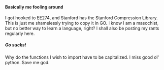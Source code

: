 #### Basically me fooling around
I got hooked to EE274, and Stanford has the Stanford Compression Library. This is just me shamelessly trying to copy it in GO. I know I am a masochist, but no better way to learn a language, right?
I shall also be posting my rants regularly here.
##### Go sucks!
Why do the functions I wish to import have to be capitalized. I miss good ol' python. Save me god.